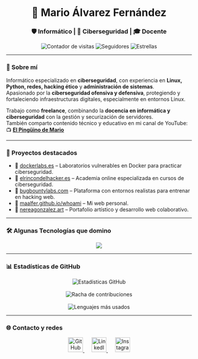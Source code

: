 <h1 align="center">🐧 Mario Álvarez Fernández</h1>
<h3 align="center">🛡️ Informático | 🥷 Ciberseguridad | 🎓 Docente</h3>

<p align="center">
  <img src="https://komarev.com/ghpvc/?username=Maalfer&label=Visitas+al+perfil&color=f0db4f&style=flat-square" alt="Contador de visitas"/>
  <img src="https://img.shields.io/github/followers/Maalfer?label=Seguidores&style=flat-square&color=f0db4f" alt="Seguidores"/>
  <img src="https://img.shields.io/github/stars/Maalfer?label=Estrellas&style=flat-square&color=f0db4f" alt="Estrellas"/>
</p>

---

### 🧠 Sobre mí

Informático especializado en **ciberseguridad**, con experiencia en **Linux, Python, redes, hacking ético** y **administración de sistemas**.  
Apasionado por la **ciberseguridad ofensiva y defensiva**, protegiendo y fortaleciendo infraestructuras digitales, especialmente en entornos Linux.

Trabajo como **freelance**, combinando la **docencia en informática y ciberseguridad** con la gestión y securización de servidores.  
También comparto contenido técnico y educativo en mi canal de YouTube:  
📺 [**El Pingüino de Mario**](https://www.youtube.com/@elpinguinodemario)

---

### 🔧 Proyectos destacados

- 🔹 [dockerlabs.es](https://dockerlabs.es) – Laboratorios vulnerables en Docker para practicar ciberseguridad.  
- 🔹 [elrincondelhacker.es](https://elrincondelhacker.es) – Academia online especializada en cursos de ciberseguridad.  
- 🔹 [bugbountylabs.com](https://bugbountylabs.com) – Plataforma con entornos realistas para entrenar en hacking web.  
- 🔹 [maalfer.github.io/whoami](https://maalfer.github.io/whoami) – Mi web personal.  
- 🔹 [nereagonzalez.art](https://nereagonzalez.art) – Portafolio artístico y desarrollo web colaborativo.

---

### 🛠️ Algunas Tecnologías que domino

<p align="center">
  <img src="https://skillicons.dev/icons?i=python,java,js,docker,linux,wordpress,bash,github,git,vscode,mysql,mongodb,kali" />
</p>

---

### 📊 Estadísticas de GitHub

<p align="center">
  <img src="https://github-readme-stats.vercel.app/api?username=Maalfer&show_icons=true&theme=dark&locale=es&title_color=f0db4f&text_color=ffffff&icon_color=f0db4f&border_radius=10" alt="Estadísticas GitHub" />
  <br/><br/>
  <img src="https://streak-stats.demolab.com/?user=Maalfer&theme=dark&locale=es&ring=f0db4f&fire=f0db4f&currStreakLabel=f0db4f&currStreakNum=ffffff&sideLabels=ffffff&sideNums=f0db4f" alt="Racha de contribuciones"/>
  <br/><br/>
  <img src="https://github-readme-stats.vercel.app/api/top-langs/?username=Maalfer&layout=compact&theme=dark&locale=es&title_color=f0db4f&text_color=ffffff" alt="Lenguajes más usados"/>
</p>


---

### 🌐 Contacto y redes

<p align="center">
  <a href="https://github.com/Maalfer" target="_blank" title="GitHub">
    <img src="https://img.icons8.com/ios-glyphs/50/f0db4f/github.png" width="40" height="40" alt="GitHub"/>
  </a>
  &nbsp;&nbsp;&nbsp;&nbsp;
  <a href="https://www.linkedin.com/in/maalfer1/" target="_blank" title="LinkedIn">
    <img src="https://img.icons8.com/ios-filled/50/f0db4f/linkedin.png" width="40" height="40" alt="LinkedIn"/>
  </a>
  &nbsp;&nbsp;&nbsp;&nbsp;
  <a href="https://www.instagram.com/elpinguinodemario/" target="_blank" title="Instagram">
    <img src="https://img.icons8.com/ios-filled/50/f0db4f/instagram-new.png" width="40" height="40" alt="Instagram"/>
  </a>
</p>

